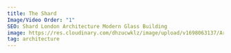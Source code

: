 ```yaml
---
title: The Shard
Image/Video Order: "1"
SEO: Shard London Architecture Modern Glass Building
image: https://res.cloudinary.com/dhzucwklz/image/upload/v1698063137/Architecture/_OSB9833_ghu2ia.jpg
tag: architecture
---
```

